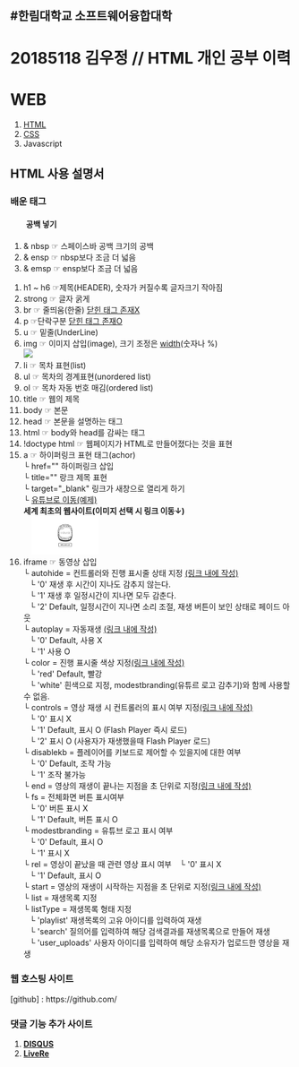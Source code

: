 #한림대학교 소프트웨어융합대학
---

<h1> 20185118 김우정 // HTML 개인 공부 이력<h1>

  <h1><strong>WEB</strong></h1>
 <ol>
  <li><a href="HTML MANUAL.html" title="HTML" target="_blank">HTML</a></li>
  <li><a href="CSS MANUAL.html" title="CSS" target="_blank">CSS</a></li>
  <li>Javascript</li>
 </ol>

<h2><strong>HTML 사용 설명서</strong></h2>
<h3><strong>배운 태그</strong></h3>
<h4><strong>&emsp;&emsp;공백 넣기</strong></h4>
<ol>
  <li> & nbsp ☞ 스페이스바 공백 크기의 공백 </li>
  <li> & ensp ☞ nbsp보다 조금 더 넓음 </li>
  <li> & emsp ☞ ensp보다 조금 더 넓음 </li>
</ol>
<ol>
  <li> h1 ~ h6 ☞제목(HEADER), 숫자가 커질수록 글자크기 작아짐 <br></li>
  <li> strong  ☞ 글자 굵게 <br></li>
  <li> br ☞ 줄띄움(한줄) <u>닫힌 태그 존재X</u> <br></li>
  <li> p ☞단락구분 <u>닫힌 태그 존재O</u> <br></li>
  <li> u ☞ 밑줄(UnderLine) <br></li>
  <li> img ☞ 이미지 삽입(image), 크기 조정은 <u>width</u>(숫자나 %)<br></li>
     <img src="https://s3-ap-northeast-2.amazonaws.com/opentutorials-user-file/module/3135/7648.png" width="25%"><br>
  <li> li ☞ 목차 표현(list) <br></li>
  <li> ul ☞ 목차의 경계표현(unordered list) <br></li>
  <li> ol ☞ 목차 자동 번호 매김(ordered list) <br></li>
  <li> title ☞ 웹의 제목 <br></li>
  <li> body ☞ 본문</li>
  <li> head ☞ 본문을 설명하는 태그</li>
  <li> html ☞ body와 head를 감싸는 태그</li>
  <li> !doctype html ☞ 웹페이지가 HTML로 만들어졌다는 것을 표현 </li>


  <li> a ☞ 하이퍼링크 표현 태그(achor)</li>
    └ href="" 하이퍼링크 삽입 <br>
    └ title="" 랑크 제목 표현 <br>
    └ target="_blank" 링크가 새창으로 열리게 하기 <br>
    └ <a href="https://www.youtube.com/" title ="유튜브" target = "blank">유튜브로 이동(예제)</a><br>
    <strong>세계 최초의 웹사이트(이미지 선택 시 링크 이동↓)</strong><br>
    &emsp;<a href="http://info.cern.ch" title="세계 최초의 웹사이트" target="_blank"><img src="j1.jpeg" width="25%"></a>

  <li> iframe ☞ 동영상 삽입 </li>
    └ autohide = 컨트롤러와 진행 표시줄 상태 지정 <u>(링크 내에 작성)</u><br>
&ensp; └ '0'  재생 후 시간이 지나도 감추지 않는다.<br>
&ensp; └ '1'  재생 후 일정시간이 지나면 모두 감춘다.<br>
&ensp; └ '2'  Default, 일정시간이 지나면 소리 조절, 재생 버튼이 보인 상태로 페이드 아웃 <br>
    └ autoplay = 자동재생 <u>(링크 내에 작성)</u> <br>
&ensp; └ '0'  Default, 사용 X <br>
&ensp; └ '1'  사용 O <br>
    └ color = 진행 표시줄 색상 지정<u>(링크 내에 작성)</u> <br>
&ensp; └ 'red'  Default, 빨강 <br>
&ensp; └ 'white'  흰색으로 지정, modestbranding(유튜르 로고 감추기)와 함께 사용할 수 없음. <br>
    └ controls = 영상 재생 시 컨트롤러의 표시 여부 지정<u>(링크 내에 작성)</u> <br>
&ensp; └ '0' 표시 X <br>
&ensp; └ '1' Default, 표시 O (Flash Player 즉시 로드)<br>
&ensp; └ '2' 표시 O (사용자가 재생했을때 Flash Player 로드)<br>
    └ disablekb = 플레이어를 키보드로 제어할 수 있을지에 대한 여부 <br>
&ensp;  └ '0' Default, 조작 가능 <br>
&ensp;  └ '1' 조작 불가능  <br>
    └ end = 영상의 재생이 끝나는 지점을 초 단위로 지정<u>(링크 내에 작성)</u> <br>
    └ fs = 전체화면 버튼 표시여부 <br>
&ensp;  └ '0' 버튼 표시 X  <br>
&ensp;  └ '1' Default, 버튼 표시 O <br>
    └ modestbranding = 유튜브 로고 표시 여부 <br>
&ensp;  └ '0' Default, 표시 O <br>
&ensp;  └ '1' 표시 X <br>
    └ rel = 영상이 끝났을 때 관련 영상 표시 여부
&ensp;  └ '0' 표시 X <br>
&ensp;  └ '1' Default, 표시 O <br>
    └ start = 영상의 재생이 시작하는 지점을 초 단위로 지정<u>(링크 내에 작성)</u> <br>
    └ list = 재생목록 지정 <br>
    └ listType = 재생목록 형태 지정 <br>
&ensp;  └ 'playlist' 재생목록의 고유 아이디를 입력하여 재생 <br>
&ensp;  └ 'search' 질의어를 입력하여 해당 검색결과를 재생목록으로 만들어 재생 <br>
&ensp;  └ 'user_uploads' 사용자 아이디를 입력하여 해당 소유자가 업로드한 영상을 재생 <br>

</ol>
<h3>웹 호스팅 사이트</h3>
[github] : https://github.com/
<br>
<h3>댓글 기능 추가 사이트</h3>
<ol>
<li><a href="https://disqus.com/"target="_blank"><strong>DISQUS</strong></a></li>
<li><a href="https://www.livere.com/"target="_blank"><strong>LiveRe</strong></a></li>
</ol>

